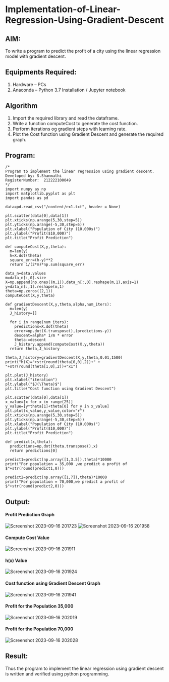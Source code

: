 # Implementation-of-Linear-Regression-Using-Gradient-Descent

## AIM:
To write a program to predict the profit of a city using the linear regression model with gradient descent.

## Equipments Required:
1. Hardware – PCs
2. Anaconda – Python 3.7 Installation / Jupyter notebook

## Algorithm
1. Import the required library and read the dataframe.
2. Write a function computeCost to generate the cost function.
3. Perform iterations og gradient steps with learning rate.
4. Plot the Cost function using Gradient Descent and generate the required graph.

## Program:
```
/*
Program to implement the linear regression using gradient descent.
Developed by: S.Shanmathi
RegisterNumber:  212222100049
*/
import numpy as np
import matplotlib.pyplot as plt
import pandas as pd

data=pd.read_csv("/content/ex1.txt", header = None)

plt.scatter(data[0],data[1])
plt.xticks(np.arange(5,30,step=5))
plt.yticks(np.arange(-5,30,step=5))
plt.xlabel("Population of City (10,000s)")
plt.ylabel("Profit($10,000)")
plt.title("Profit Prediction")

def computeCost(X,y,theta):
  m=len(y)
  h=X.dot(theta)
  square_err=(h-y)**2
  return 1/(2*m)*np.sum(square_err)

data_n=data.values
m=data_n[:,0].size
X=np.append(np.ones((m,1)),data_n[:,0].reshape(m,1),axis=1)
y=data_n[:,1].reshape(m,1)
theta=np.zeros((2,1))
computeCost(X,y,theta)

def gradientDescent(X,y,theta,alpha,num_iters):
  m=len(y)
  J_history=[]

  for i in range(num_iters):
    predictions=X.dot(theta)
    error=np.dot(X.transpose(),(predictions-y))
    descent=alpha* 1/m * error
    theta-=descent
    J_history.append(computeCost(X,y,theta))
  return theta,J_history

theta,J_history=gradientDescent(X,y,theta,0.01,1500)
print("h(X)="+str(round(theta[0,0],2))+" + "+str(round(theta[1,0],2))+"x1")

plt.plot(J_history)
plt.xlabel("iteration")
plt.ylabel("$J(\Theta)$")
plt.title("Cost function using Gradient Descent")

plt.scatter(data[0],data[1])
x_value=[x for x in range(25)]
y_value=[y*theta[1]+theta[0] for y in x_value]
plt.plot(x_value,y_value,color="r")
plt.xticks(np.arange(5,30,step=5))
plt.yticks(np.arange(-5,30,step=5))
plt.xlabel("Population of City (10,000s)")
plt.ylabel("Profit($10,000)")
plt.title("Profit Prediction")

def predict(x,theta):
  predictions=np.dot(theta.transpose(),x)
  return predictions[0]

predict1=predict(np.array([1,3.5]),theta)*10000
print("For population = 35,000 ,we predict a profit of $"+str(round(predict1,0)))

predict2=predict(np.array([1,7]),theta)*10000
print("For population = 70,000,we predict a profit of $"+str(round(predict2,0)))
```
## Output:
#### Profit Prediction Graph
![Screenshot 2023-09-16 201723](https://github.com/ShanmathiShanmugam/Implementation-of-Linear-Regression-Using-Gradient-Descent/assets/121243595/bdfed25f-f9de-4610-b416-91d57108ca01)
![Screenshot 2023-09-16 201958](https://github.com/ShanmathiShanmugam/Implementation-of-Linear-Regression-Using-Gradient-Descent/assets/121243595/1e13149e-9075-4760-ae5b-222d826f8e2f)

#### Compute Cost Value

![Screenshot 2023-09-16 201911](https://github.com/ShanmathiShanmugam/Implementation-of-Linear-Regression-Using-Gradient-Descent/assets/121243595/c5b67543-f5f4-4b8d-81cb-3c8d9b004ed1)

#### h(x) Value

![Screenshot 2023-09-16 201924](https://github.com/ShanmathiShanmugam/Implementation-of-Linear-Regression-Using-Gradient-Descent/assets/121243595/4df03a5c-f0cd-46e5-9972-a3828b17db36)

#### Cost function using Gradient Descent Graph

![Screenshot 2023-09-16 201941](https://github.com/ShanmathiShanmugam/Implementation-of-Linear-Regression-Using-Gradient-Descent/assets/121243595/7413a196-1aa7-42b2-b44f-5f8660011a33)

#### Profit for the Population 35,000

![Screenshot 2023-09-16 202019](https://github.com/ShanmathiShanmugam/Implementation-of-Linear-Regression-Using-Gradient-Descent/assets/121243595/46ee0673-8dff-40fb-9509-eba77f5bd6cd)

#### Profit for the Population 70,000

![Screenshot 2023-09-16 202028](https://github.com/ShanmathiShanmugam/Implementation-of-Linear-Regression-Using-Gradient-Descent/assets/121243595/ba7a740c-90e9-4460-ac73-eee452c92f0b)

## Result:
Thus the program to implement the linear regression using gradient descent is written and verified using python programming.
